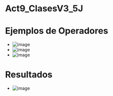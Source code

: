 # Act9_ClasesV3_5J
# Ejemplos de Operadores
- ![image](https://github.com/user-attachments/assets/c47eb1c3-2ba1-4df8-b8d4-fe1133841504)
- ![image](https://github.com/user-attachments/assets/454f844f-d7b6-4751-9a56-962578436301)
- ![image](https://github.com/user-attachments/assets/c74a2319-1a63-49d0-9226-9ec3e1baefae)
# Resultados
- ![image](https://github.com/user-attachments/assets/1c2ee736-f6fa-4e8f-b1a8-e806e32fb9f5)
